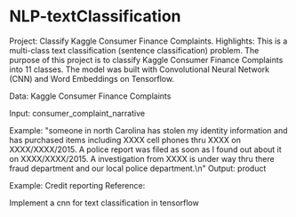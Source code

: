 # NLP-textClassification
Project: Classify Kaggle Consumer Finance Complaints.
Highlights:
This is a multi-class text classification (sentence classification) problem.
The purpose of this project is to classify Kaggle Consumer Finance Complaints into 11 classes.
The model was built with Convolutional Neural Network (CNN) and Word Embeddings on Tensorflow.

Data: Kaggle Consumer Finance Complaints

Input: consumer_complaint_narrative

Example: "someone in north Carolina has stolen my identity information and has purchased items including XXXX cell phones thru XXXX on XXXX/XXXX/2015. A police report was filed as soon as I found out about it on XXXX/XXXX/2015. A investigation from XXXX is under way thru there fraud department and our local police department.\n"
Output: product

Example: Credit reporting
Reference:

Implement a cnn for text classification in tensorflow
